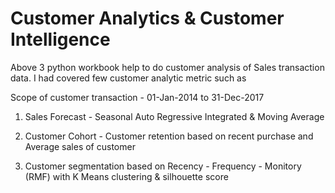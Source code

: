 # Customer Analytics & Customer Intelligence

Above 3 python workbook help to do customer analysis of Sales transaction data. I had covered 
few customer analytic metric such as

Scope of customer transaction - 01-Jan-2014 to 31-Dec-2017

1. Sales Forecast  - Seasonal Auto Regressive Integrated & Moving Average

2. Customer Cohort  - Customer retention based on recent purchase and Average sales of customer 

3. Customer segmentation based on Recency - Frequency - Monitory (RMF) with K Means clustering & silhouette score
